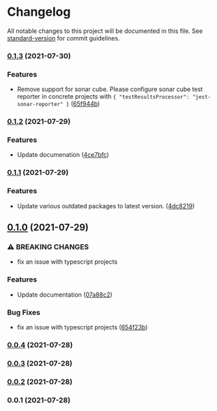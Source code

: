 # Changelog

All notable changes to this project will be documented in this file. See [standard-version](https://github.com/conventional-changelog/standard-version) for commit guidelines.

### [0.1.3](https://github.com/suprcrew/project-configs/compare/v0.1.2...v0.1.3) (2021-07-30)


### Features

* Remove support for sonar cube. Please configure sonar cube test reporter in concrete projects with `{ "testResultsProcessor": "jest-sonar-reporter" }` ([65f944b](https://github.com/suprcrew/project-configs/commit/65f944b893676b3ebe1e51bd74a6198f53663a44))

### [0.1.2](https://github.com/suprcrew/project-configs/compare/v0.1.1...v0.1.2) (2021-07-29)


### Features

* Update documenation ([4ce7bfc](https://github.com/suprcrew/project-configs/commit/4ce7bfc0b37798bd04f74e2749e3dc94bbcae035))

### [0.1.1](https://github.com/suprcrew/project-configs/compare/v0.1.0...v0.1.1) (2021-07-29)


### Features

* Update various outdated packages to latest version. ([4dc8219](https://github.com/suprcrew/project-configs/commit/4dc82196f470d021531211fd80dc397db40db4d9))

## [0.1.0](https://github.com/suprcrew/project-configs/compare/v0.0.4...v0.1.0) (2021-07-29)


### ⚠ BREAKING CHANGES

* fix an issue with typescript projects

### Features

* Update documentation ([07a88c2](https://github.com/suprcrew/project-configs/commit/07a88c2c9c3a0064bbb68bac4034613cbcce28cf))


### Bug Fixes

* fix an issue with typescript projects ([654f23b](https://github.com/suprcrew/project-configs/commit/654f23b9b9ec2dfd5ca2297156bbff59d072cca0))

### [0.0.4](https://github.com/suprcrew/project-configs/compare/v0.0.3...v0.0.4) (2021-07-28)

### [0.0.3](https://github.com/suprcrew/project-configs/compare/v0.0.2...v0.0.3) (2021-07-28)

### [0.0.2](https://github.com/suprcrew/project-configs/compare/v0.0.1...v0.0.2) (2021-07-28)

### 0.0.1 (2021-07-28)
